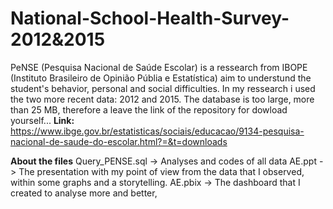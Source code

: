 # National-School-Health-Survey-2012&2015

PeNSE (Pesquisa Nacional de Saúde Escolar) is a ressearch from IBOPE (Instituto Brasileiro de Opinião Públia e Estatística) aim to understund the student's behavior, personal and 
social difficulties.
In my ressearch i used the two more recent data: 2012 and 2015.
The database is too large, more than 25 MB, therefore a leave the link of the repository for dowload yourself...
**Link:** https://www.ibge.gov.br/estatisticas/sociais/educacao/9134-pesquisa-nacional-de-saude-do-escolar.html?=&t=downloads

**About the files**
Query_PENSE.sql -> Analyses and codes of all data
AE.ppt -> The presentation with my point of view from the data that I observed, within some graphs and a storytelling.
AE.pbix -> The dashboard that I created to analyse more and better,
